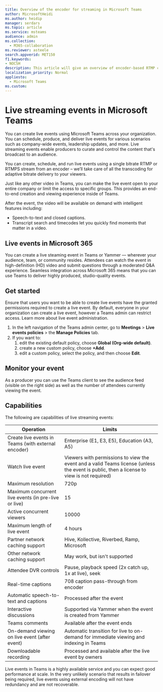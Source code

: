 ```yaml
---
title: Overview of the encoder for streaming in Microsoft Teams
author: MicrosoftHeidi
ms.author: heidip
manager: serdars
ms.topic: article
ms.service: msteams
audience: admin
ms.collection: 
  - M365-collaboration
ms.reviewer: asteele
search.appverid: MET150
f1.keywords:
- NOCSH
description: This article will give an overview of encoder-based RTMP configuration for Microsoft Teams streaming events.
localization_priority: Normal
appliesto: 
  - Microsoft Teams
ms.custom:
---
```

# Live streaming events in Microsoft Teams

You can create live events using Microsoft Teams across your organization. You can schedule, produce, and deliver live events for various scenarios such as company-wide events, leadership updates, and more. Live streaming events enable producers to curate and control the content that's broadcast to an audience.

You can create, schedule, and run live events using a single bitrate RTMP or RTMPS stream from an encoder – we’ll take care of all the transcoding for adaptive bitrate delivery to your viewers.

Just like any other video in Teams, you can make the live event open to your entire company or limit the access to specific groups. This provides an end-to-end creation and viewing experience inside of Teams.

After the event, the video will be available on demand with intelligent features including:

- Speech-to-text and closed captions.
- Transcript search and timecodes let you quickly find moments that matter in a video.

## Live events in Microsoft 365

You can create a live steaming event in Teams or Yammer — wherever your audience, team, or community resides. Attendees can watch the event in high-definition (HD) video and submit questions through a moderated Q&A experience. Seamless integration across Microsoft 365 means that you can use Teams to deliver highly produced, studio-quality events.

## Get started

Ensure that users you want to be able to create live events have the granted permissions required to create a live event. By default, everyone in your organization can create a live event, however a Teams admin can restrict access. Learn more about live event administration.

1. In the left navigation of the Teams admin center, go to **Meetings** > **Live events policies** > the **Manage Policies** tab.
1. If you want to:
    1. edit the existing default policy, choose **Global (Org-wide default)**.
    1. create a new custom policy, choose **+Add**.
    1. edit a custom policy, select the policy, and then choose **Edit**.

## Monitor your event

As a producer you can use the Teams client to see the audience feed (visible on the right side) as well as the number of attendees currently viewing the event.

## Capabilities

The following are capabilities of live streaming events:

|Operation                                            |Limits                                                               |
|-----------------------------------------------------|---------------------------------------------------------------------|
|Create live events in Teams (with external encoder)  |Enterprise (E1, E3, E5), Education (A3, A5)                          |
|Watch live event                                     |Viewers with permissions to view the event and a valid Teams license (unless the event is public, then a license to view is not required) |
|Maximum resolution                                   |720p                                                                 |
|Maximum concurrent live events (in pre-live or live) |15                                                                   |
|Active concurrent viewers                            |10000                                                                |
|Maximum length of live event                         |4 hours                                                              |
|Partner network caching support                      |Hive, Kollective, Riverbed, Ramp, Microsoft                          |
|Other network caching support                        |May work, but isn't supported                                        |
|Attendee DVR controls                                |Pause, playback speed (2x catch up, 1x at live), seek                |
|Real-time captions                                   |708 caption pass-through from encoder                                |
|Automatic speech-to-text and captions                |Processed after the event                                            |
|Interactive discussions                              |Supported via Yammer when the event is created from Yammer           |
|Teams comments                                       |Available after the event ends                                       |
|On-demand viewing on live event (after event)        |Automatic transition for live to on-demand for immediate viewing and indexing in Teams |
|Downloadable recording                               |Processed and available after the live event by owners               |

Live events in Teams is a highly available service and you can expect good performance at scale. In the very unlikely scenario that results in failover being required, live events using external encoding will not have redundancy and are not recoverable.
